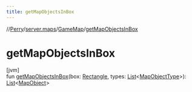 ```yaml
---
title: getMapObjectsInBox
---
```

//[Perry](../../../index.html)/[server.maps](../index.html)/[GameMap](index.html)/[getMapObjectsInBox](get-map-objects-in-box.html)



# getMapObjectsInBox



[jvm]\
fun [getMapObjectsInBox](get-map-objects-in-box.html)(box: [Rectangle](https://docs.oracle.com/javase/8/docs/api/java/awt/Rectangle.html), types: [List](https://kotlinlang.org/api/latest/jvm/stdlib/kotlin.collections/-list/index.html)<[MapObjectType](../-map-object-type/index.html)>): [List](https://kotlinlang.org/api/latest/jvm/stdlib/kotlin.collections/-list/index.html)<[MapObject](../-map-object/index.html)>





